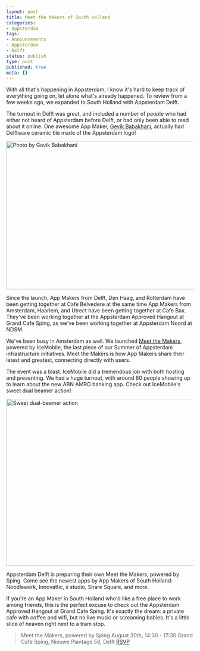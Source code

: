 ```yaml
---
layout: post
title: Meet the Makers of South Holland
categories:
- Appsterdam
tags:
- Announcements
- Appsterdam
- Delft
status: publish
type: post
published: true
meta: {}
---
```

With all that's happening in Appsterdam, I know it's hard to keep track of everything going on, let alone what's already happened. To review from a few weeks ago, we expanded to South Holland with Appsterdam Delft.

The turnout in Delft was great, and included a number of people who had either not heard of Appsterdam before Delft, or had only been able to read about it online. One awesome App Maker, <a href="https://twitter.com/#!/gevik">Gevik Babakhani<a>, actually had Delftware ceramic tile made of the Appsterdam logo!

<img style="display:block; margin-left:auto; margin-right:auto;" src="/images/assets/5978362491_c24a79516e_b.jpg" alt="Photo by Gevik Babakhani" title="5978362491_c24a79516e_b.jpg" border="0" width="600" height="398" />

Since the launch, App Makers from Delft, Den Haag, and Rotterdam have been getting together at Cafe Belvedere at the same time App Makers from Amsterdam, Haarlem, and Utrect have been getting together at Cafe Bax. They've been working together at the Appsterdam Approved Hangout at Grand Cafe Sping, as we've been working together at Appsterdam Noord at NDSM.

We've been busy in Amsterdam as well. We launched <a href="http://mur.mu.rs/?p=297">Meet the Makers</a>, powered by IceMobile, the last piece of our Summer of Appsterdam infrastructure initiatives. Meet the Makers is how App Makers share their latest and greatest, connecting directly with users.

The event was a blast. IceMobile did a tremendous job with both hosting and presenting. We had a huge turnout, with around 80 people showing up to learn about the new ABN AMRO banking app. Check out IceMobile's sweet dual beamer action!

<img style="display:block; margin-left:auto; margin-right:auto;" src="/images/assets/DualBeamers.jpg" alt="Sweet dual-beamer action" title="DualBeamers.JPG" border="0" width="600" height="448" />

Appsterdam Delft is preparing their own Meet the Makers, powered by Sping. Come see the newest apps by App Makers of South Holland: Noodlewerk, Innovattic, ii studio, Share Square, and more. 

If you're an App Maker in South Holland who'd like a free place to work among friends, this is the perfect excuse to check out the Appsterdam Approved Hangout at Grand Cafe Sping. It's exactly the dream: a private cafe with coffee and wifi, but no live music or screaming babies. It's a little slice of heaven right next to a tram stop.

<blockquote>
Meet the Makers, powered by Sping
August 30th,  14:30 - 17:30
Grand Cafe Sping, Nieuwe Plantage 58, Delft
<a href="http://www.meetup.com/Appsterdam/events/29415091/">RSVP</a>
</blockquote>

